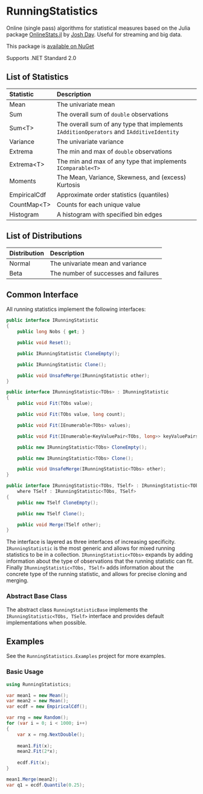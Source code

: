 # RunningStatistics
Online (single pass) algorithms for statistical measures based on the Julia package 
[OnlineStats.jl](https://github.com/joshday/OnlineStats.jl) by [Josh Day](https://github.com/joshday). Useful for streaming and big data.

This package is [available on NuGet](https://www.nuget.org/packages/RunningStatistics/)

Supports .NET Standard 2.0

## List of Statistics

| Statistic          | Description                                                                              |
|:-------------------|:-----------------------------------------------------------------------------------------|
| Mean               | The univariate mean                                                                      |
| Sum                | The overall sum of `double` observations                                                 |
| Sum\<T\>           | The overall sum of any type that implements `IAdditionOperators` and `IAdditiveIdentity` |
| Variance           | The univariate variance                                                                  |
| Extrema            | The min and max of `double` observations                                                 |
| Extrema\<T\>       | The min and max of any type that implements `IComparable<T>`                             |
| Moments            | The Mean, Variance, Skewness, and (excess) Kurtosis                                      |
| EmpiricalCdf       | Approximate order statistics (quantiles)                                                 |
| CountMap\<T\>      | Counts for each unique value                                                             |
| Histogram          | A histogram with specified bin edges                                                     |


## List of Distributions

| Distribution | Description                          |
|:-------------|:-------------------------------------|
| Normal       | The univariate mean and variance     |
| Beta         | The number of successes and failures |


## Common Interface

All running statistics implement the following interfaces:

```csharp
public interface IRunningStatistic
{
    public long Nobs { get; }

    public void Reset();

    public IRunningStatistic CloneEmpty();

    public IRunningStatistic Clone();

    public void UnsafeMerge(IRunningStatistic other);
}

public interface IRunningStatistic<TObs> : IRunningStatistic
{
    public void Fit(TObs value);

    public void Fit(TObs value, long count);

    public void Fit(IEnumerable<TObs> values);

    public void Fit(IEnumerable<KeyValuePair<TObs, long>> keyValuePairs);

    public new IRunningStatistic<TObs> CloneEmpty();

    public new IRunningStatistic<TObs> Clone();

    public void UnsafeMerge(IRunningStatistic<TObs> other);
}

public interface IRunningStatistic<TObs, TSelf> : IRunningStatistic<TObs>
    where TSelf : IRunningStatistic<TObs, TSelf>
{
    public new TSelf CloneEmpty();

    public new TSelf Clone();

    public void Merge(TSelf other);
}
```

The interface is layered as three interfaces of increasing specificity. `IRunningStatistic` is the
most generic and allows for mixed running statistics to be in a collection. `IRunningStatistic<TObs>`
expands by adding information about the type of observations that the running statistic can fit.
Finally `IRunningStatistic<TObs, TSelf>` adds information about the concrete type of the running
statistic, and allows for precise cloning and merging.

### Abstract Base Class

The abstract class `RunningStatisticBase` implements the `IRunningStatistic<TObs, TSelf>` interface
and provides default implementations when possible.

## Examples

See the `RunningStatistics.Examples` project for more examples.

### Basic Usage

```csharp
using RunningStatistics;

var mean1 = new Mean();
var mean2 = new Mean();
var ecdf = new EmpiricalCdf();

var rng = new Random();
for (var i = 0; i < 1000; i++)
{
    var x = rng.NextDouble();
    
    mean1.Fit(x);
    mean2.Fit(2*x);
    
    ecdf.Fit(x);
}

mean1.Merge(mean2);
var q1 = ecdf.Quantile(0.25);
```